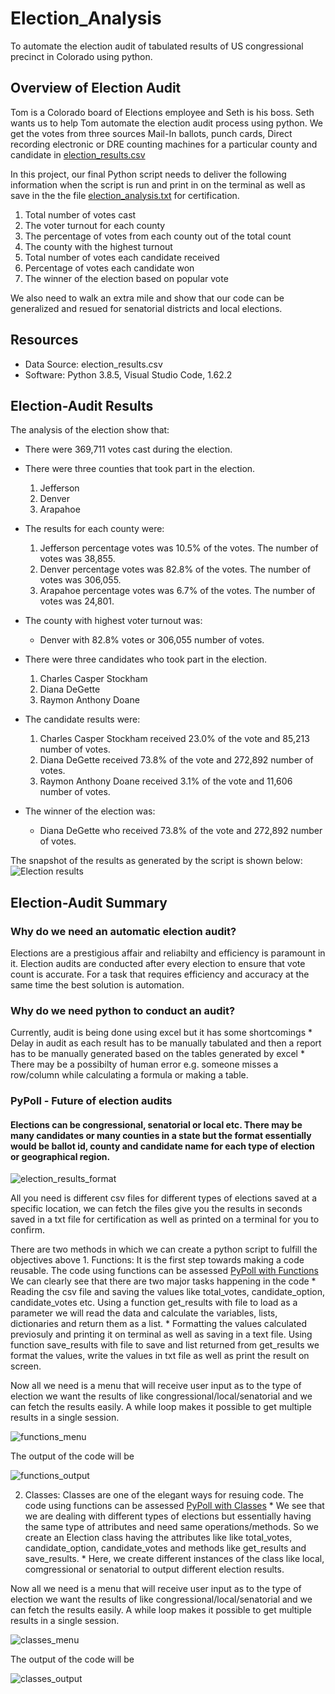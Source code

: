 # Election_Analysis
To automate the election audit of tabulated results of US congressional precinct in Colorado using python.

## Overview of Election Audit
Tom is a Colorado board of Elections employee and Seth is his boss. Seth wants us to help Tom automate the election audit process using python. We get the votes from three sources Mail-In ballots, punch cards, Direct recording electronic  or DRE counting machines for a particular county and candidate in [election_results.csv](https://github.com/sucharita1/Election_Analysis/blob/e2f21aa2fc722a4e4baec40cf72c8ad6baafc808/Resources/local_election_results.csv) 


In this project, our final Python script needs to deliver the following information when the script is run and print in on the terminal as well as save in the the file [election_analysis.txt](https://github.com/sucharita1/Election_Analysis/blob/e2f21aa2fc722a4e4baec40cf72c8ad6baafc808/analysis/election_analysis.txt) for certification.

1. Total number of votes cast
2. The voter turnout for each county
3. The percentage of votes from each county out of the total count
4. The county with the highest turnout
5. Total number of votes each candidate received
6. Percentage of votes each candidate won
7. The winner of the election based on popular vote

We also need to walk an extra mile and show that our code can be generalized and resued for senatorial districts and local elections.

## Resources
* Data Source: election_results.csv
* Software: Python 3.8.5, Visual Studio Code, 1.62.2

## Election-Audit Results
The analysis of the election show that:

* There were 369,711 votes cast during the election.

* There were three counties that took part in the election.
    1. Jefferson
    2. Denver
    3. Arapahoe

* The results for each county were:
    1. Jefferson percentage votes was 10.5% of the votes. The number of votes was 38,855.
    2. Denver percentage votes was 82.8% of the votes. The number of votes was 306,055.
    3. Arapahoe percentage votes was 6.7% of the votes. The number of votes was 24,801.

* The county with highest voter turnout was:
    * Denver with 82.8% votes or 306,055 number of votes.

* There were three candidates who took part in the election.
    1. Charles Casper Stockham
    2. Diana DeGette
    3. Raymon Anthony Doane

* The candidate results were:
    1. Charles Casper Stockham received 23.0% of the vote and 85,213 number of votes.
    2. Diana DeGette received 73.8% of the vote and 272,892 number of votes.
    3. Raymon Anthony Doane received 3.1% of the vote and 11,606 number of votes.

* The winner of the election was:
    * Diana DeGette who received 73.8% of the vote and 272,892 number of votes.

The snapshot of the results as generated by the script is shown below:
![Election results](https://github.com/sucharita1/Election_Analysis/blob/e2f21aa2fc722a4e4baec40cf72c8ad6baafc808/Resources/election_results.png?raw=true)

## Election-Audit Summary

### Why do we need an automatic election audit?
Elections are a prestigious affair and reliabilty and efficiency is paramount in it. Election audits are conducted after every election to ensure that vote count is accurate. For a task that requires efficiency and accuracy at the same time the best solution is automation.

### Why do we need python to conduct an audit?
Currently, audit is being done using excel but it has some shortcomings
    * Delay in audit as each result has to be manually tabulated and then a report has to be manually generated based on the tables generated by excel
    * There may be a possibilty of human error e.g. someone misses a row/column while calculating a formula or making a table.

### PyPoll - Future of election audits

#### Elections can be congressional, senatorial or local etc. There may be many candidates or many counties in a state but the format essentially would be ballot id, county and candidate name for each type of election  or geographical region.

![election_results_format](https://github.com/sucharita1/Election_Analysis/blob/e2f21aa2fc722a4e4baec40cf72c8ad6baafc808/Resources/election_results_format.png?raw=true)

All you need is different csv files for different types of elections saved at a specific location, we can fetch the files give you the results in seconds saved in a txt file for certification as well as printed on a terminal for you to confirm.

There are two methods in which we can create a python script to fulfill the objectives above
    1. Functions: It is the first step towards making a code reusable. The code using functions can be assessed [PyPoll with Functions](https://github.com/sucharita1/Election_Analysis/blob/e2f21aa2fc722a4e4baec40cf72c8ad6baafc808/PyPoll_Challenge_functions.py)
    We can clearly see that there are two major tasks happening in the code
        * Reading the csv file and saving the values like total_votes, candidate_option, candidate_votes etc. 
        Using a function get_results with file to load as a parameter we will read the data and calculate the variables, lists, dictionaries and return them as a list.
        * Formatting the values calculated previosuly and printing it on terminal as well as saving in a text file.
    Using  function save_results with file to save and list returned from get_results we format the values, write the values in txt file as well as print the result on screen.

   Now all we need is a menu that will receive user input as to the type of election we want the results of like congressional/local/senatorial and we can fetch the results easily. A while loop makes it possible to get multiple results in a single session.
   
   ![functions_menu](https://github.com/sucharita1/Election_Analysis/blob/e2f21aa2fc722a4e4baec40cf72c8ad6baafc808/Resources/functions_menu.png?raw=true)
   
   The output of the code will be  
   
   ![functions_output](https://github.com/sucharita1/Election_Analysis/blob/e2f21aa2fc722a4e4baec40cf72c8ad6baafc808/Resources/functions_output.png?raw=true)
        
   2. Classes:  Classes are one of the elegant ways for resuing code. The code using functions can be assessed [PyPoll with Classes](https://github.com/sucharita1/Election_Analysis/blob/e2f21aa2fc722a4e4baec40cf72c8ad6baafc808/PyPoll_Challenge_classes.py)
    * We see that we are dealing with different types of elections but essentially having the same type of attributes and need same operations/methods. So we create an Election class having the attributes like like total_votes, candidate_option, candidate_votes and methods like get_results and save_results.
    * Here, we create different instances of the class like local, comgressional or senatorial to output different election results.

   Now all we need is a menu that will receive user input as to the type of election we want the results of like congressional/local/senatorial and we can fetch the results easily. A while loop makes it possible to get multiple results in a single session.
        
   ![classes_menu](https://github.com/sucharita1/Election_Analysis/blob/e2f21aa2fc722a4e4baec40cf72c8ad6baafc808/Resources/classes_menu.png?raw=true)
   
   The output of the code will be  
   
   ![classes_output](https://github.com/sucharita1/Election_Analysis/blob/e2f21aa2fc722a4e4baec40cf72c8ad6baafc808/Resources/classes_output.png?raw=true)

   








